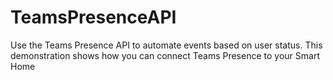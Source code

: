 # TeamsPresenceAPI
Use the Teams Presence API to automate events based on user status. This demonstration shows how you can connect Teams Presence to your Smart Home
